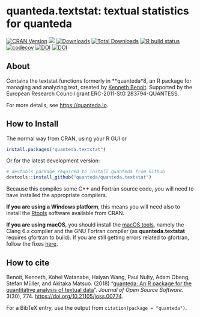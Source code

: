 
# quanteda.textstat: textual statistics for quanteda

<!-- badges: start -->

[![CRAN
Version](https://www.r-pkg.org/badges/version/quanteda.textstat)](https://CRAN.R-project.org/package=quanteda.textstat)
[![](https://img.shields.io/badge/devel%20version-2.1.3-royalblue.svg)](https://github.com/quanteda/quanteda.textstat)
[![Downloads](https://cranlogs.r-pkg.org/badges/quanteda.textstat)](https://CRAN.R-project.org/package=quanteda.textstat)
[![Total
Downloads](https://cranlogs.r-pkg.org/badges/grand-total/quanteda.textstat?color=orange)](https://CRAN.R-project.org/package=quanteda.textstat)
[![R build
status](https://github.com/quanteda/quanteda.textstat/workflows/R-CMD-check/badge.svg)](https://github.com/quanteda/quanteda.textstat/actions)
[![codecov](https://codecov.io/gh/quanteda/quanteda.textstat/branch/master/graph/badge.svg)](https://codecov.io/gh/quanteda/quanteda.textstat)
[![DOI](https://zenodo.org/badge/5424649.svg)](https://zenodo.org/badge/latestdoi/5424649)
[![DOI](http://joss.theoj.org/papers/10.21105/joss.00774/status.svg)](https://doi.org/10.21105/joss.00774)
<!-- badges: end -->

## About

Contains the textstat functions formerly in \*\*quanteda\*8, an R
package for managing and analyzing text, created by [Kenneth
Benoit](https://kenbenoit.net). Supported by the European Research
Council grant ERC-2011-StG 283794-QUANTESS.

For more details, see <https://quanteda.io>.

## How to Install

The normal way from CRAN, using your R GUI or

``` r
install.packages("quanteda.textstat") 
```

Or for the latest development version:

``` r
# devtools package required to install quanteda from Github 
devtools::install_github("quanteda/quanteda.textstat") 
```

Because this compiles some C++ and Fortran source code, you will need to
have installed the appropriate compilers.

**If you are using a Windows platform**, this means you will need also
to install the [Rtools](https://CRAN.R-project.org/bin/windows/Rtools/)
software available from CRAN.

**If you are using macOS**, you should install the [macOS
tools](https://cran.r-project.org/bin/macosx/tools/), namely the Clang
6.x compiler and the GNU Fortran compiler (as **quanteda.textstat**
requires gfortran to build). If you are still getting errors related to
gfortran, follow the fixes
[here](https://thecoatlessprofessor.com/programming/rcpp-rcpparmadillo-and-os-x-mavericks--lgfortran-and--lquadmath-error/).

## How to cite

Benoit, Kenneth, Kohei Watanabe, Haiyan Wang, Paul Nulty, Adam Obeng,
Stefan Müller, and Akitaka Matsuo. (2018) “[quanteda: An R package for
the quantitative analysis of textual
data](https://www.theoj.org/joss-papers/joss.00774/10.21105.joss.00774.pdf)”.
*Journal of Open Source Software*. 3(30), 774.
<https://doi.org/10.21105/joss.00774>.

For a BibTeX entry, use the output from `citation(package =
"quanteda")`.
